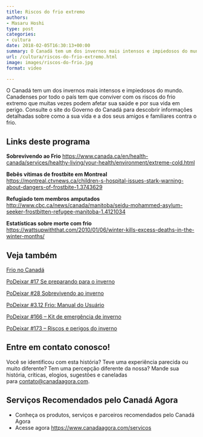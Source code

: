 ```yaml
---
title: Riscos do frio extremo
authors:
- Masaru Hoshi
type: post
categories:
- cultura
date: 2018-02-05T16:30:13+00:00
summary: O Canadá tem um dos invernos mais intensos e impiedosos do mundo. Canadenses por todo o país tem que conviver com os riscos do frio extremo que muitas vezes podem afetar sua saúde e por sua vida em perigo.
url: /cultura/riscos-do-frio-extremo.html
image: images/riscos-do-frio.jpg
format: video

---
```

O Canadá tem um dos invernos mais intensos e impiedosos do mundo. Canadenses por todo o país tem que conviver com os riscos do frio extremo que muitas vezes podem afetar sua saúde e por sua vida em perigo. Consulte o site do Governo do Canadá para descobrir informações detalhadas sobre como a sua vida e a dos seus amigos e familiares contra o frio.

## Links deste programa

**Sobrevivendo ao Frio**
<https://www.canada.ca/en/health-canada/services/healthy-living/your-health/environment/extreme-cold.html>

**Bebês vítimas de frostbite em Montreal**
<https://montreal.ctvnews.ca/children-s-hospital-issues-stark-warning-about-dangers-of-frostbite-1.3743629>

**Refugiado tem membros amputados**
<http://www.cbc.ca/news/canada/manitoba/seidu-mohammed-asylum-seeker-frostbitten-refugee-manitoba-1.4121034>

**Estatísticas sobre morte com frio**
<https://wattsupwiththat.com/2010/01/06/winter-kills-excess-deaths-in-the-winter-months/>

## Veja também

[Frio no Canadá][1]

[PoDeixar #17 Se preparando para o inverno][2]

[PoDeixar #28 Sobrevivendo ao inverno][3]

[PoDeixar #3.12 Frio: Manual do Usuário][4]

[PoDeixar #166 &#8211; Kit de emergência de inverno][5]

[PoDeixar #173 &#8211; Riscos e perigos do inverno][6]

## Entre em contato conosco!

Você se identificou com esta história? Teve uma experiência parecida ou muito diferente? Tem uma percepção diferente da nossa? Mande sua história, críticas, elogios, sugestões e caneladas para <contato@canadaagora.com>.

## Serviços Recomendados pelo Canadá Agora

  * Conheça os produtos, serviços e parceiros recomendados pelo Canadá Agora
  * Acesse agora <https://www.canadaagora.com/servicos>

 [1]: https://www.canadaagora.com/berg/frio-no-canada.html
 [2]: https://www.canadaagora.com/podeixar/materia-especial-se-preparando-para-o-inverno.html
 [3]: https://www.canadaagora.com/podeixar/sobrevivendo-ao-inverno.html
 [4]: https://www.canadaagora.com/podeixar/frio-manual-do-usuario.html
 [5]: https://www.canadaagora.com/podeixar/kit-de-emergencia-de-inverno.html
 [6]: https://www.canadaagora.com/podeixar/riscos-e-perigos-do-inverno.html
